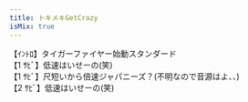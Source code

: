 ```yaml
---
title: トキメキGetCrazy
isMix: true
---
```


【ｲﾝﾄﾛ】タイガーファイヤー始動スタンダード<br />
【1 ｻﾋﾞ】低速はいせーの(笑)<br />
【1 ｻﾋﾞ】尺短いから倍速ジャパニーズ？(不明なので音源はよ、、)<br />
【2 ｻﾋﾞ】低速はいせーの(笑)<br />
